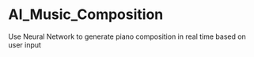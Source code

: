 # AI_Music_Composition
Use Neural Network to generate piano composition in real time based on user input
